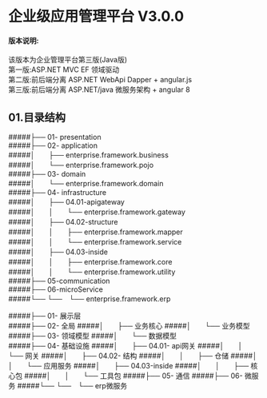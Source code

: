 # 企业级应用管理平台 V3.0.0
#### 版本说明:
该版本为企业管理平台第三版(Java版)  
第一版:ASP.NET MVC EF 领域驱动  
第二版:前后端分离 ASP.NET WebApi Dapper + angular.js  
第三版:前后端分离 ASP.NET/java 微服务架构 + angular 8  

## 01.目录结构  
#####├── 01- presentation  
#####├── 02- application  
#####│　　├── enterprise.framework.business  
#####│　　└── enterprise.framework.pojo  
#####├── 03- domain  
#####│　　└── enterprise.framework.domain  
#####├── 04- infrastructure  
#####│　　├── 04.01-apigateway  
#####│　　│　　└── enterprise.framework.gateway  
#####│　　├── 04.02-structure  
#####│　　│　　├── enterprise.framework.mapper  
#####│　　│　　└── enterprise.framework.service  
#####│　　├── 04.03-inside  
#####│　　│　　├── enterprise.framework.core  
#####│　　│　　└── enterprise.framework.utility  
#####├── 05-communication  
#####├── 06-microService  
#####└── └──　└── enterprise.framework.erp      

#####├── 01- 展示层  
#####├── 02- 全局
#####│　　├── 业务核心
#####│　　└── 业务模型
#####├── 03- 领域模型
#####│　　└── 数据模型    
#####├── 04- 基础设施
#####│　　├── 04.01- api网关
#####│　　│　　└── 网关
#####│　　├── 04.02- 结构
#####│　　│　　├── 仓储
#####│　　│　　└── 应用服务
#####│　　├── 04.03-inside
#####│　　│　　├── 核心包
#####│　　│　　└── 工具包
#####├── 05- 通信
#####├── 06- 微服务
#####└── └──　└── erp微服务
